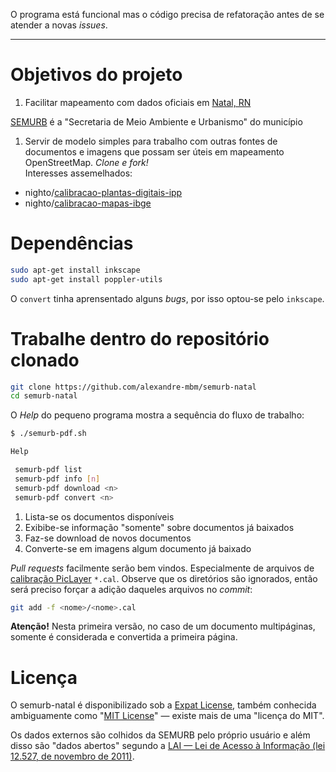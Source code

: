 O programa está funcional mas o código precisa de refatoração antes de se atender a novas _issues_.

---

# Objetivos do projeto

1. Facilitar mapeamento com dados oficiais em [Natal, RN](https://pt.wikipedia.org/wiki/Natal_%28Rio_Grande_do_Norte%29)

 [SEMURB](https://www.natal.rn.gov.br/semurb/paginas/ctd-106.html) é a "Secretaria de Meio Ambiente e Urbanismo" do município

1. Servir de modelo simples para trabalho com outras fontes de documentos e imagens que possam ser úteis em mapeamento OpenStreetMap. _Clone e fork!_<br>
Interesses assemelhados:
 - nighto/[calibracao-plantas-digitais-ipp](https://github.com/nighto/calibracao-plantas-digitais-ipp)
 - nighto/[calibracao-mapas-ibge](https://github.com/nighto/calibracao-mapas-ibge)

# Dependências

```bash
sudo apt-get install inkscape
sudo apt-get install poppler-utils
```

O `convert` tinha aprensentado alguns _bugs_, por isso optou-se pelo `inkscape`.

# Trabalhe dentro do repositório clonado

```bash
git clone https://github.com/alexandre-mbm/semurb-natal
cd semurb-natal
```

O _Help_ do pequeno programa mostra a sequência do fluxo de trabalho:

```bash
$ ./semurb-pdf.sh

Help

 semurb-pdf list
 semurb-pdf info [n]
 semurb-pdf download <n>
 semurb-pdf convert <n>
```

1. Lista-se os documentos disponíveis
1. Exibibe-se informação "somente" sobre documentos já baixados
1. Faz-se download de novos documentos
1. Converte-se em imagens algum documento já baixado

_Pull requests_ facilmente serão bem vindos. Especialmente de arquivos de [calibração PicLayer](https://www.youtube.com/watch?v=Jn-2awm3bYU) `*.cal`. Observe que os diretórios são ignorados, então será preciso forçar a adição daqueles arquivos no _commit_:

```bash
git add -f <nome>/<nome>.cal
```

**Atenção!** Nesta primeira versão, no caso de um documento multipáginas, somente é considerada e convertida a primeira página.

# Licença

O semurb-natal é disponibilizado sob a [Expat License](LICENSE), também conhecida ambiguamente como "[MIT License](https://en.wikipedia.org/wiki/Expat_License)" — existe mais de uma "licença do MIT".

Os dados externos são colhidos da SEMURB pelo próprio usuário e além disso são "dados abertos" segundo a [LAI — Lei de Acesso à Informação (lei 12.527, de novembro de 2011)](https://pt.wikipedia.org/wiki/Lei_de_acesso_%C3%A0_informa%C3%A7%C3%A3o).